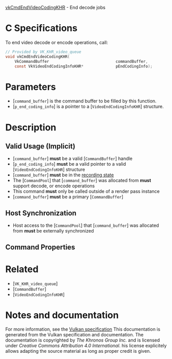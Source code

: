 [vkCmdEndVideoCodingKHR](https://www.khronos.org/registry/vulkan/specs/1.3-extensions/man/html/vkCmdEndVideoCodingKHR.html) - End decode jobs

# C Specifications
To end video decode or encode operations, call:
```c
// Provided by VK_KHR_video_queue
void vkCmdEndVideoCodingKHR(
    VkCommandBuffer                             commandBuffer,
    const VkVideoEndCodingInfoKHR*              pEndCodingInfo);
```

# Parameters
- [`command_buffer`] is the command buffer to be filled by this function.
- [`p_end_coding_info`] is a pointer to a [`VideoEndCodingInfoKHR`] structure.

# Description
## Valid Usage (Implicit)
-  [`command_buffer`] **must**  be a valid [`CommandBuffer`] handle
-  [`p_end_coding_info`] **must**  be a valid pointer to a valid [`VideoEndCodingInfoKHR`] structure
-  [`command_buffer`] **must**  be in the [recording state]()
-    The [`CommandPool`] that [`command_buffer`] was allocated from  **must**  support decode, or encode operations
-    This command  **must**  only be called outside of a render pass instance
-  [`command_buffer`] **must**  be a primary [`CommandBuffer`]

## Host Synchronization
- Host access to the [`CommandPool`] that [`command_buffer`] was allocated from  **must**  be externally synchronized

## Command Properties

# Related
- [`VK_KHR_video_queue`]
- [`CommandBuffer`]
- [`VideoEndCodingInfoKHR`]

# Notes and documentation
For more information, see the [Vulkan specification](https://www.khronos.org/registry/vulkan/specs/1.3-extensions/html/vkspec.html)
This documentation is generated from the Vulkan specification and documentation.
The documentation is copyrighted by *The Khronos Group Inc.* and is licensed under *Creative Commons Attribution 4.0 International*.
his license explicitely allows adapting the source material as long as proper credit is given.
        